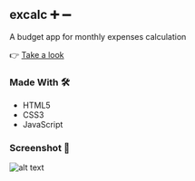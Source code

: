 ## excalc ➕ ➖
A budget app for monthly expenses calculation

👉 [Take a look](https://kunalmahato11.github.io/excalc/)

### Made With 🛠️
* HTML5
* CSS3
* JavaScript

### Screenshot 📸
![alt text](https://i.ibb.co/q56Ld4y/Screenshot-2020-08-22-Ex-Calc.png)
